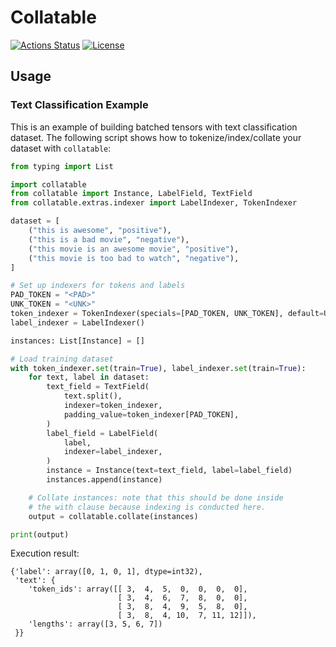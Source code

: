 # Collatable

[![Actions Status](https://github.com/altescy/collatable/workflows/CI/badge.svg)](https://github.com/altescy/collatable/actions/workflows/ci.yml)
[![License](https://img.shields.io/github/license/altescy/collatable)](https://github.com/altescy/collatable/blob/main/LICENSE)

## Usage

### Text Classification Example

This is an example of building batched tensors with text classification dataset.
The following script shows how to tokenize/index/collate your dataset with `collatable`:

```python
from typing import List

import collatable
from collatable import Instance, LabelField, TextField
from collatable.extras.indexer import LabelIndexer, TokenIndexer

dataset = [
    ("this is awesome", "positive"),
    ("this is a bad movie", "negative"),
    ("this movie is an awesome movie", "positive"),
    ("this movie is too bad to watch", "negative"),
]

# Set up indexers for tokens and labels
PAD_TOKEN = "<PAD>"
UNK_TOKEN = "<UNK>"
token_indexer = TokenIndexer(specials=[PAD_TOKEN, UNK_TOKEN], default=UNK_TOKEN)
label_indexer = LabelIndexer()

instances: List[Instance] = []

# Load training dataset
with token_indexer.set(train=True), label_indexer.set(train=True):
    for text, label in dataset:
        text_field = TextField(
            text.split(),
            indexer=token_indexer,
            padding_value=token_indexer[PAD_TOKEN],
        )
        label_field = LabelField(
            label,
            indexer=label_indexer,
        )
        instance = Instance(text=text_field, label=label_field)
        instances.append(instance)

    # Collate instances: note that this should be done inside
    # the with clause because indexing is conducted here.
    output = collatable.collate(instances)

print(output)
```

Execution result:

```text
{'label': array([0, 1, 0, 1], dtype=int32),
 'text': {
    'token_ids': array([[ 3,  4,  5,  0,  0,  0,  0],
                        [ 3,  4,  6,  7,  8,  0,  0],
                        [ 3,  8,  4,  9,  5,  8,  0],
                        [ 3,  8,  4, 10,  7, 11, 12]]),
    'lengths': array([3, 5, 6, 7])
 }}
```

